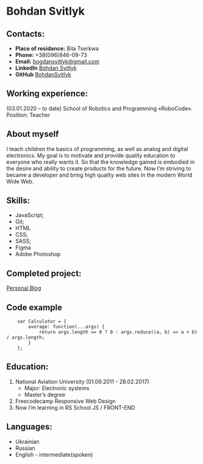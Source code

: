 # Bohdan Svitlyk

## Contacts:
* **Place of residance:** Bila Tserkwa
* **Phone:** +38(096)846-09-73
* **Email:** bogdansvitlyk@gmail.com
* **LinkedIn** [Bohdan Svitlyk](https://www.linkedin.com/in/bohdan-svitlyk-1a472b176/)
* **GitHub** [BohdanSvitlyk](https://github.com/BohdanSvitlyk)

## Working experience:
(03.01.2020 – to date) School of Robotics and Programming «RoboCode».
Position: Teacher

## About myself
I teach children the basics of programming, as well as analog and digital electronics. My goal is to motivate and provide quality education to everyone who really wants it. So that the knowledge gained is embodied in the desire and ability to create products for the future. Now I’m striving to became a developer and bring high quality web sites in the modern World Wide Web.

## Skills:
* JavaScript;
* Git;
* HTML 
* CSS;
* SASS;
* Figma
* Adobe Photoshop

## Completed project:
[Personal Blog](https://myblogrobocode1.neocities.org/)

## Code example

        var Calculator = {
            average: function(...args) {
                return args.length == 0 ? 0 : args.reduce((a, b) => a + b) / args.length;
            }
        };

## Education:
1. National Aviation University (01.09.2011 - 28.02.2017)
    * Major: Electronic systems
    * Master’s degree
2. Freecodecamp Responsive Web Design
3. Now I’m learning in RS School JS / FRONT-END

## Languages:
* Ukrainian
* Russian
* English - intermediate(spoken)